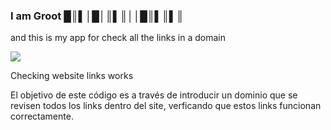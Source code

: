 ### I am Groot █║▌│█│║▌║││█║▌║▌║
and this is my app for check all the links in a domain

![](iamgroot.gif)
                 
Checking website links works

El objetivo de este código es a través de introducir un dominio que se revisen todos los links dentro del site, verficando que estos links funcionan correctamente. 
